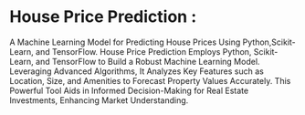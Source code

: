 # House Price Prediction :
A Machine Learning Model for Predicting House Prices Using Python,Scikit-Learn, and TensorFlow.
House Price Prediction Employs Python, Scikit-Learn, and TensorFlow to Build a Robust Machine Learning Model. Leveraging Advanced Algorithms, It Analyzes Key Features such as Location, Size, and Amenities to Forecast Property Values Accurately. This Powerful Tool Aids in Informed Decision-Making for Real Estate Investments, Enhancing Market Understanding.
